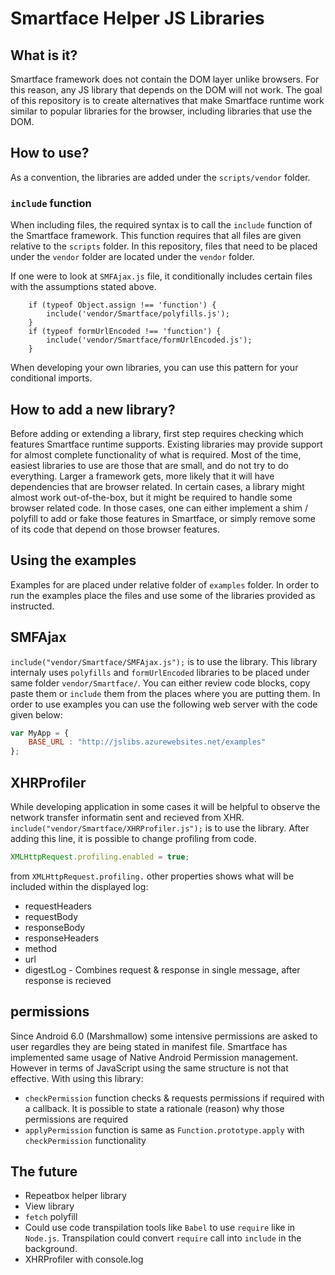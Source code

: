 # Smartface Helper JS Libraries

## What is it?

Smartface framework does not contain the DOM layer unlike browsers. For this reason, any JS library that depends on the DOM will not work. The goal of this repository is to create alternatives that make Smartface runtime work similar to popular libraries for the browser, including libraries that use the DOM.

## How to use?

As a convention, the libraries are added under the `scripts/vendor` folder.


### `include` function

When including files, the required syntax is to call the `include` function of the Smartface framework. This function requires that all files are given relative to the `scripts` folder. 
In this repository, files that need to be placed under the `vendor` folder are located under the `vendor` folder.


If one were to look at `SMFAjax.js` file, it conditionally includes certain files with the assumptions stated above. 

		if (typeof Object.assign !== 'function') {
			include('vendor/Smartface/polyfills.js');
		}
		if (typeof formUrlEncoded !== 'function') {
			include('vendor/Smartface/formUrlEncoded.js');
		}

When developing your own libraries, you can use this pattern for your conditional imports.

## How to add a new library?

Before adding or extending a library, first step requires checking which features Smartface runtime supports. Existing libraries may provide support for almost complete functionality of what is required. Most of the time, easiest libraries to use are those that are small, and do not try to do everything. Larger a framework gets, more likely that it will have dependencies that are browser related. In certain cases, a library might almost work out-of-the-box, but it might be required to handle some browser related code. In those cases, one can either implement a shim / polyfill to add or fake those features in Smartface, or simply remove some of its code that depend on those browser features.

## Using the examples

Examples for are placed under relative folder of `examples` folder. In order to run the examples place the files and use some of the libraries provided as instructed.

## SMFAjax
`include("vendor/Smartface/SMFAjax.js");` is to use the library. This library internaly uses `polyfills` and `formUrlEncoded` libraries to be placed under same folder `vendor/Smartface/`.
You can either review code blocks, copy paste them or `include` them from the places where you are putting them. In order to use examples you can use the following web server with the code given below: 
```javascript
var MyApp = {
	BASE_URL : "http://jslibs.azurewebsites.net/examples"	
};
```


## XHRProfiler
While developing application in some cases it will be helpful to observe the network transfer informatin sent and recieved from XHR.
`include("vendor/Smartface/XHRProfiler.js");` is to use the library. After adding this line, it is possible to change profiling from code.
```javascript
XMLHttpRequest.profiling.enabled = true;
```
from `XMLHttpRequest.profiling.` other properties shows what will be included within the displayed log:
- requestHeaders
- requestBody
- responseBody
- responseHeaders
- method
- url
- digestLog - Combines request & response in single message, after response is recieved

## permissions
Since Android 6.0 (Marshmallow) some intensive permissions are asked to user regardles they are being stated in manifest file. Smartface has implemented same usage of Native Android Permission management. However in terms of JavaScript using the same structure is not that effective. With using this library:
- `checkPermission` function checks & requests permissions if required with a callback. It is possible to state a rationale (reason) why those permissions are required
- `applyPermission` function is same as `Function.prototype.apply` with `checkPermission` functionality

## The future

- Repeatbox helper library
- View library
- `fetch` polyfill
- Could use code transpilation tools like `Babel` to use `require` like in 
`Node.js`. Transpilation could convert `require` call into `include` in the
background.
- XHRProfiler with console.log

